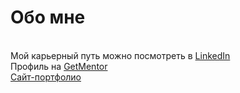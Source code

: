 <h1>Обо мне</h1>
<br />
Мой карьерный путь можно посмотреть в <a href="https://www.linkedin.com/in/elina-razina/" rel="nofollow">LinkedIn</a>
<br />
Профиль на <a href="https://getmentor.dev/mentor/elina-razina-3127" rel="nofollow">GetMentor</a><br />
<a href="https://erazina.github.io" rel="nofollow">Сайт-портфолио</a>

<!--
**ERazina/ERazina** is a ✨ _special_ ✨ repository because its `README.md` (this file) appears on your GitHub profile.

Here are some ideas to get you started:

- 🔭 I’m currently working on ...
- 🌱 I’m currently learning ...
- 👯 I’m looking to collaborate on ...
- 🤔 I’m looking for help with ...
- 💬 Ask me about ...
- 📫 How to reach me: ...
- 😄 Pronouns: ...
- ⚡ Fun fact: ...
-->
